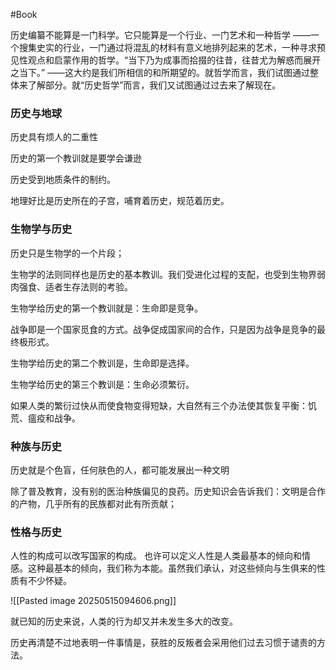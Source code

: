 #Book 




历史编纂不能算是一门科学。它只能算是一个行业、一门艺术和一种哲学 ——一个搜集史实的行业，一门通过将混乱的材料有意义地排列起来的艺术，一种寻求预见性观点和启蒙作用的哲学。“当下乃为成事而拾掇的往昔，往昔尤为解惑而展开之当下。” ——这大约是我们所相信的和所期望的。就哲学而言，我们试图通过整体来了解部分。就“历史哲学”而言，我们又试图通过过去来了解现在。


### 历史与地球

历史具有烦人的二重性

历史的第一个教训就是要学会谦逊

历史受到地质条件的制约。

地理好比是历史所在的子宫，哺育着历史，规范着历史。


### 生物学与历史

历史只是生物学的一个片段；

生物学的法则同样也是历史的基本教训。我们受进化过程的支配，也受到生物界弱肉强食、适者生存法则的考验。

生物学给历史的第一个教训就是：生命即是竞争。

战争即是一个国家觅食的方式。战争促成国家间的合作，只是因为战争是竞争的最终极形式。


生物学给历史的第二个教训是，生命即是选择。

生物学给历史的第三个教训是：生命必须繁衍。

如果人类的繁衍过快从而使食物变得短缺，大自然有三个办法使其恢复平衡：饥荒、瘟疫和战争。


### 种族与历史

历史就是个色盲，任何肤色的人，都可能发展出一种文明

除了普及教育，没有别的医治种族偏见的良药。历史知识会告诉我们：文明是合作的产物，几乎所有的民族都对此有所贡献；

### 性格与历史

人性的构成可以改写国家的构成。
也许可以定义人性是人类最基本的倾向和情感。这种最基本的倾向，我们称为本能。虽然我们承认，对这些倾向与生俱来的性质有不少怀疑。

![[Pasted image 20250515094606.png]]

就已知的历史来说，人类的行为却又并未发生多大的改变。

历史再清楚不过地表明一件事情是，获胜的反叛者会采用他们过去习惯于谴责的方法。








